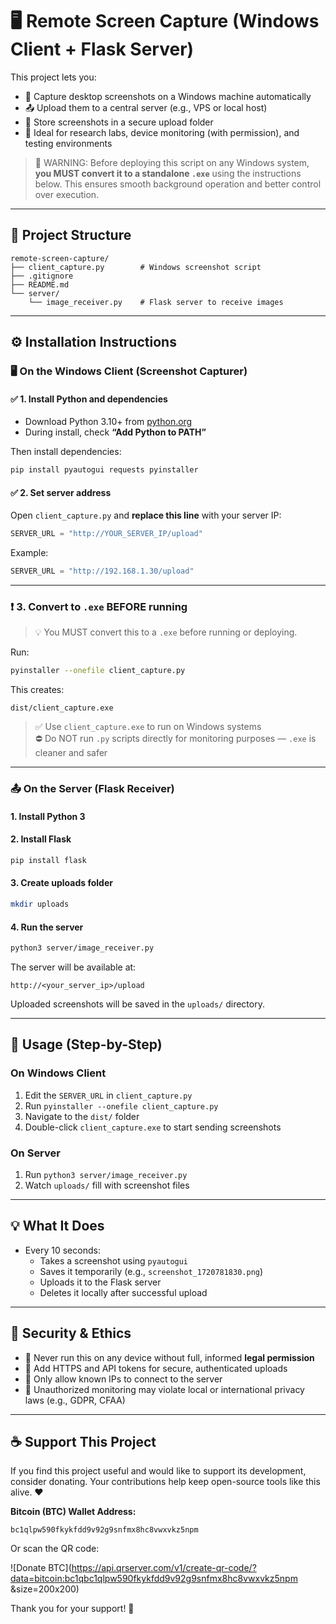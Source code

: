 # 🖥️ Remote Screen Capture (Windows Client + Flask Server)

This project lets you:

- 📸 Capture desktop screenshots on a Windows machine automatically
- 📤 Upload them to a central server (e.g., VPS or local host)
- 📁 Store screenshots in a secure upload folder
- 🧪 Ideal for research labs, device monitoring (with permission), and testing environments

> 🚨 WARNING: Before deploying this script on any Windows system, **you MUST convert it to a standalone `.exe`** using the instructions below. This ensures smooth background operation and better control over execution.

---

## 📁 Project Structure

```
remote-screen-capture/
├── client_capture.py        # Windows screenshot script
├── .gitignore
├── README.md
└── server/
    └── image_receiver.py    # Flask server to receive images
```

---

## ⚙️ Installation Instructions

### 🖥️ On the Windows Client (Screenshot Capturer)

#### ✅ 1. Install Python and dependencies

- Download Python 3.10+ from [python.org](https://www.python.org/downloads/windows/)
- During install, check **“Add Python to PATH”**

Then install dependencies:

```bash
pip install pyautogui requests pyinstaller
```

#### ✅ 2. Set server address

Open `client_capture.py` and **replace this line** with your server IP:

```python
SERVER_URL = "http://YOUR_SERVER_IP/upload"
```

Example:

```python
SERVER_URL = "http://192.168.1.30/upload"
```

---

### ❗ 3. Convert to `.exe` BEFORE running

> 💡 You MUST convert this to a `.exe` before running or deploying.

Run:

```bash
pyinstaller --onefile client_capture.py
```

This creates:

```
dist/client_capture.exe
```

> ✅ Use `client_capture.exe` to run on Windows systems  
> ⛔️ Do NOT run `.py` scripts directly for monitoring purposes — `.exe` is cleaner and safer

---

### 📤 On the Server (Flask Receiver)

#### 1. Install Python 3

#### 2. Install Flask

```bash
pip install flask
```

#### 3. Create uploads folder

```bash
mkdir uploads
```

#### 4. Run the server

```bash
python3 server/image_receiver.py
```

The server will be available at:

```
http://<your_server_ip>/upload
```

Uploaded screenshots will be saved in the `uploads/` directory.

---

## 🚀 Usage (Step-by-Step)

### On Windows Client

1. Edit the `SERVER_URL` in `client_capture.py`
2. Run `pyinstaller --onefile client_capture.py`
3. Navigate to the `dist/` folder
4. Double-click `client_capture.exe` to start sending screenshots

### On Server

1. Run `python3 server/image_receiver.py`
2. Watch `uploads/` fill with screenshot files

---

## 💡 What It Does

- Every 10 seconds:
  - Takes a screenshot using `pyautogui`
  - Saves it temporarily (e.g., `screenshot_1720781830.png`)
  - Uploads it to the Flask server
  - Deletes it locally after successful upload

---

## 🔐 Security & Ethics

- 📛 Never run this on any device without full, informed **legal permission**
- 🔐 Add HTTPS and API tokens for secure, authenticated uploads
- 📡 Only allow known IPs to connect to the server
- 🚫 Unauthorized monitoring may violate local or international privacy laws (e.g., GDPR, CFAA)

---

## ☕ Support This Project

If you find this project useful and would like to support its development, consider donating. Your contributions help keep open-source tools like this alive. ❤️

**Bitcoin (BTC) Wallet Address:**

```
bc1qlpw590fkykfdd9v92g9snfmx8hc8vwxvkz5npm
```

Or scan the QR code:


![Donate BTC](https://api.qrserver.com/v1/create-qr-code/?data=bitcoin:bc1qbc1qlpw590fkykfdd9v92g9snfmx8hc8vwxvkz5npm
&size=200x200)

Thank you for your support! 🙏
